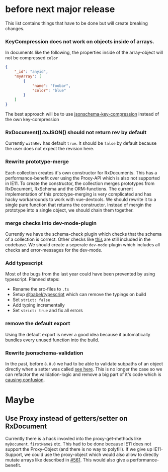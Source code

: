 # before next major release

This list contains things that have to be done but will create breaking changes.

### KeyCompression does not work on objects inside of arrays.
In documents like the following, the properties inside of the array-object will not be compressed `color`

```json
{
    "_id": "anyid",
    "myArray": [
        {
            "name": "foobar",
            "color": "blue"
        }
    ]
}
```

The best approach will be to use [jsonschema-key-compression](https://github.com/pubkey/jsonschema-key-compression) instead of the own key-compression

### RxDocument().toJSON() should not return rev by default

Currently `withRev` has default `true`.
It should be `false` by default because the user does not expect the revision here.

### Rewrite prototype-merge

Each collection creates it's own constructor for RxDocuments.
This has a performance-benefit over using the Proxy-API which is also not supported in IE11.
To create the constructor, the collection merges prototypes from RxDocument, RxSchema and the ORM-functions.
The current implementation of this prototype-merging is very complicated and has hacky workarrounds to work with vue-devtools.
We should rewrite it to a single pure function that returns the constructor.
Instead of mergin the prototype into a single object, we should chain them together.

### merge checks into dev-mode-plugin
Currently we have the schema-check plugin which checks that the schema of a collection is correct. Other checks like [this](https://github.com/pubkey/rxdb/blob/fc3a38717137d1daf53db8be02ebc43bb7159ed1/src/rx-collection.js#L697) are still included in the codebase.
We should create a seperate `dev-mode`-plugin which includes all checks and error-messages for the dev-mode.

### Add typescript
Most of the bugs from the last year could have been prevented by using typescript.
Planned steps:
* Rename the src-files to `.ts`
* Setup [@babel/typescript](https://babeljs.io/docs/en/babel-preset-typescript) which can remove the typings on build
* Set `strict: false`
* Add typing incrementally
* Set `strict: true` and fix all errors

### remove the default export
Using the default export is never a good idea because it automatically bundles every unused function into the build.

### Rewrite jsonschema-validation
In the past, before `8.0.0` we had to be able to validate subpaths of an object directly when a setter was called [see here](https://github.com/pubkey/rxdb/blob/master/orga/releases/8.0.0.md#setters-are-only-callable-on-temporary-documents).
This is no longer the case so we can refactor the validation-logic and remove a big part of it's code which is [causing confusion](https://github.com/pubkey/rxdb/pull/1157).

# Maybe

## Use Proxy instead of getters/setter on RxDocument
Currently there is a hack invovled into the proxy-get-methods like `myDocument.firstName$` etc.
This had to be done because IE11 does not support the Proxy-Object (and there is no way to polyfill).
If we give up IE11-Support, we could use the proxy-object which would also allow to directly mutate arrays like described in [#561](https://github.com/pubkey/rxdb/issues/561). This would also give a performance-benefit.

